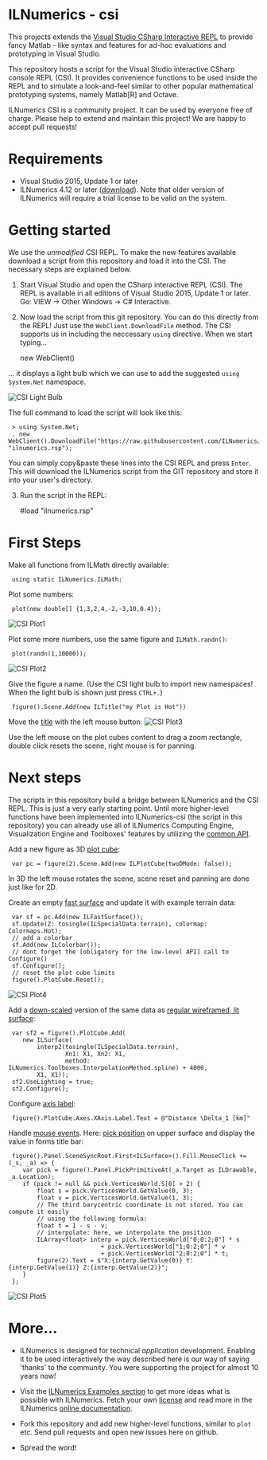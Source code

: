 # ILNumerics - csi
This projects extends the [Visual Studio CSharp Interactive REPL](https://github.com/dotnet/roslyn/wiki/Interactive-Window) to provide fancy Matlab - like syntax and features for ad-hoc evaluations and prototyping in Visual Studio. 

This repository hosts a script for the Visual Studio interactive CSharp console REPL (CSI). It provides convenience functions to be used inside the REPL and to simulate a look-and-feel similar to other popular mathematical prototyping systems, namely Matlab[R] and Octave.

ILNumerics CSI is a community project. It can be used by everyone free of charge. Please help to extend and maintain this project! We are happy to accept pull requests! 

# Requirements
* Visual Studio 2015, Update 1 or later
* ILNumerics 4.12 or later ([download](http://ilnumerics.net/download)). Note that older version of ILNumerics will require a trial license to be valid on the system.

# Getting started
We use the *unmodified* CSI REPL. To make the new features available download a script from this repository and load it into the CSI. The necessary steps are explained below.

1. Start Visual Studio and open the CSharp interactive REPL (CSI). The REPL is available in all editions of Visual Studio 2015, Update 1 or later. Go: VIEW -> Other Windows -> C# Interactive.  
2. Now load the script from this git repository. You can do this directly from the REPL! Just use the `WebClient.DownloadFile` method. The CSI supports us in including the neccessary `using` directive. When we start typing...

     new WebClient()

... it displays a light bulb which we can use to add the suggested `using System.Net` namespace. 

![CSI Light Bulb](http://ilnumerics.net/media/png/CSI_lightbulb.png)

The full command to load the script will look like this:

     > using System.Net;
     . new WebClient().DownloadFile("https://raw.githubusercontent.com/ILNumerics/csi/master/ilnumerics.rsp", "ilnumerics.rsp");
    
You can simply copy&paste these lines into the CSI REPL and press `Enter`. This will download the ILNumerics script from the GIT repository and store it into your user's directory.

3. Run the script in the REPL: 

     #load "ilnumerics.rsp"

# First Steps
Make all functions from ILMath directly available: 

     using static ILNumerics.ILMath; 

Plot some numbers: 

     plot(new double[] {1,3,2,4,-2,-3,10,0.4});
![CSI Plot1](http://ilnumerics.net/media/png/CSI_Plot1.png)

Plot some more numbers, use the same figure and `ILMath.randn()`:

     plot(randn(1,10000));
![CSI Plot2](http://ilnumerics.net/media/png/CSI_Plot2.png)

Give the figure a name. (Use the CSI light bulb to import new namespaces! When the light bulb is shown just press `CTRL+.`)

     figure().Scene.Add(new ILTitle("my Plot is Hot"))

Move the [title](http://ilnumerics.net/examples.php?exid=0378cf4a52ac6c9e4c59cd2b91b4afac) with the left mouse button: 
![CSI Plot3](http://ilnumerics.net/media/png/CSI_Plot3.png)

Use the left mouse on the plot cubes content to drag a zoom rectangle, double click resets the scene, right mouse is for panning. 

# Next steps
The scripts in this repository build a bridge between ILNumerics and the CSI REPL. This is just a very early starting point. Until more higher-level functions have been implemented into ILNumerics-csi (the script in this repository) you can already use all of ILNumerics Computing Engine, Visualization Engine and Toolboxes' features by utilizing the [common API](http://ilnumerics.net/docs).

Add a new figure as 3D [plot cube](https://ilnumerics.net/plot-cube-properties.html): 

     var pc = figure(2).Scene.Add(new ILPlotCube(twoDMode: false));

In 3D the left mouse rotates the scene, scene reset and panning are done just like for 2D. 

Create an empty [fast surface](https://ilnumerics.net/interactive-fast-surface-visualization.html) and update it with example terrain data: 

     var sf = pc.Add(new ILFastSurface());
     sf.Update(Z: tosingle(ILSpecialData.terrain), colormap: Colormaps.Hot);
     // add a colorbar
     sf.Add(new ILColorbar()); 
     // dont forget the [obligatory for the low-level API] call to Configure()
     sf.Configure();
     // reset the plot cube limits
     figure().PlotCube.Reset();

![CSI Plot4](http://ilnumerics.net/media/png/CSI_Plot4.png)

Add a [down-scaled](https://ilnumerics.net/ilnumerics-interpolation-toolbox.html) version of the same data as [regular wireframed, lit surface](https://ilnumerics.net/surface-plots.html): 

     var sf2 = figure().PlotCube.Add(
        new ILSurface(
            interp2(tosingle(ILSpecialData.terrain),
                    Xn1: X1, Xn2: X1,
                    method: ILNumerics.Toolboxes.InterpolationMethod.spline) + 4000,
            X1, X1));
     sf2.UseLighting = true; 
     sf2.Configure(); 

Configure [axis label](https://ilnumerics.net/axis-configuration.html): 

     figure().PlotCube.Axes.XAxis.Label.Text = @"Distance \Delta_1 [km]" 

Handle [mouse events](https://ilnumerics.net/mouse-events.html). Here: [pick position](https://ilnumerics.net/apidoc/?topic=html/M_ILNumerics_Drawing_ILPanel_PickPrimitiveAt.htm) on upper surface and display the value in forms title bar: 

     figure().Panel.SceneSyncRoot.First<ILSurface>().Fill.MouseClick += (_s, _a) => {
        var pick = figure().Panel.PickPrimitiveAt(_a.Target as ILDrawable, _a.Location);
        if (pick != null && pick.VerticesWorld.S[0] > 2) {
            float s = pick.VerticesWorld.GetValue(0, 3);
            float v = pick.VerticesWorld.GetValue(1, 3);
            // The third barycentric coordinate is not stored. You can compute it easily 
            // using the following formula: 
            float t = 1 - s - v;
            // interpolate: here, we interpolate the position 
            ILArray<float> interp = pick.VerticesWorld["0;0:2;0"] * s
                              + pick.VerticesWorld["1;0:2;0"] * v
                              + pick.VerticesWorld["2;0:2;0"] * t;
            figure(2).Text = $"X:{interp.GetValue(0)} Y:{interp.GetValue(1)} Z:{interp.GetValue(2)}";
        }
     };
![CSI Plot5](http://ilnumerics.net/media/png/CSI_Plot5.png)

# More...

* ILNumerics is designed for technical *application* development. Enabling it to be used interactively the way described here is our way of saying 'thanks' to the community. You were supporting the project for almost 10 years now! 

* Visit the [ILNumerics Examples section](https://ilnumerics.net/examples.php) to get more ideas what is possible with ILNumerics. Fetch your own [license](http://ilnumerics.net/download) and read more in the ILNumerics [online documentation](https://ilnumerics.net/docs.html). 

* Fork this repository and add new higher-level functions, similar to `plot` etc. Send pull requests and open new issues here on github. 

* Spread the word!
